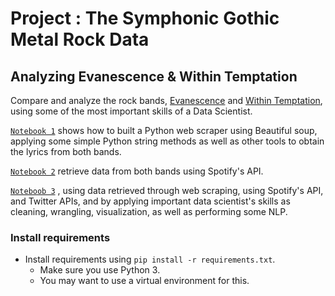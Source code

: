 # Project : The Symphonic Gothic Metal Rock Data 
## Analyzing Evanescence & Within Temptation

Compare and analyze the rock bands, [Evanescence](https://en.wikipedia.org/wiki/Evanescence) and [Within Temptation](https://en.wikipedia.org/wiki/Within_Temptation), using some of the most important skills of a Data Scientist.

[`Notebook 1`](https://github.com/dpbac/evanescence_and_within_temptation_in_Python/blob/master/notebook_01_webscraping_Evanescence_Within_Temptation.ipynb) shows how to built a Python web scraper using Beautiful soup, applying some simple Python string methods as well as other tools to obtain the lyrics from both bands.

[`Notebook 2`](https://github.com/dpbac/evanescence_and_within_temptation_in_Python/blob/master/notebook_02_retrieve_metada_Spotify_Evanescence_Within_Temptation.ipynb) retrieve data from both bands using Spotify's API. 

[`Noteboob 3`]()
, using data retrieved through web scraping, using Spotify's API,  and Twitter APIs, and by applying important data scientist's skills as cleaning, wrangling, visualization, as well as performing some NLP.

### Install requirements
* Install requirements using `pip install -r requirements.txt`.
  * Make sure you use Python 3.
  * You may want to use a virtual environment for this.
 

